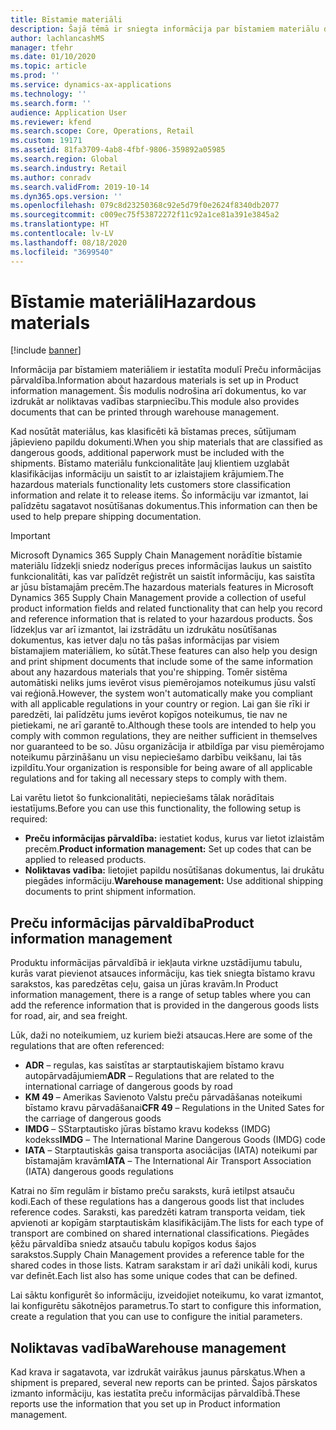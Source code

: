 ```yaml
---
title: Bīstamie materiāli
description: Šajā tēmā ir sniegta informācija par bīstamiem materiālu dokumentiem un informāciju, kas glabājas jūsu vidē.
author: lachlancashMS
manager: tfehr
ms.date: 01/10/2020
ms.topic: article
ms.prod: ''
ms.service: dynamics-ax-applications
ms.technology: ''
ms.search.form: ''
audience: Application User
ms.reviewer: kfend
ms.search.scope: Core, Operations, Retail
ms.custom: 19171
ms.assetid: 81fa3709-4ab8-4fbf-9806-359892a05985
ms.search.region: Global
ms.search.industry: Retail
ms.author: conradv
ms.search.validFrom: 2019-10-14
ms.dyn365.ops.version: ''
ms.openlocfilehash: 079c8d23250368c92e5d79f0e2624f8340db2077
ms.sourcegitcommit: c009ec75f53872272f11c92a1ce81a391e3845a2
ms.translationtype: HT
ms.contentlocale: lv-LV
ms.lasthandoff: 08/18/2020
ms.locfileid: "3699540"
---
```

# <a name="hazardous-materials"></a><span data-ttu-id="c3988-103">Bīstamie materiāli</span><span class="sxs-lookup"><span data-stu-id="c3988-103">Hazardous materials</span></span>

[!include [banner](../includes/banner.md)]

<span data-ttu-id="c3988-104">Informācija par bīstamiem materiāliem ir iestatīta modulī Preču informācijas pārvaldība.</span><span class="sxs-lookup"><span data-stu-id="c3988-104">Information about hazardous materials is set up in Product information management.</span></span> <span data-ttu-id="c3988-105">Šis modulis nodrošina arī dokumentus, ko var izdrukāt ar noliktavas vadības starpniecību.</span><span class="sxs-lookup"><span data-stu-id="c3988-105">This module also provides documents that can be printed through warehouse management.</span></span>

<span data-ttu-id="c3988-106">Kad nosūtāt materiālus, kas klasificēti kā bīstamas preces, sūtījumam jāpievieno papildu dokumenti.</span><span class="sxs-lookup"><span data-stu-id="c3988-106">When you ship materials that are classified as dangerous goods, additional paperwork must be included with the shipments.</span></span> <span data-ttu-id="c3988-107">Bīstamo materiālu funkcionalitāte ļauj klientiem uzglabāt klasifikācijas informāciju un saistīt to ar izlaistajiem krājumiem.</span><span class="sxs-lookup"><span data-stu-id="c3988-107">The hazardous materials functionality lets customers store classification information and relate it to release items.</span></span> <span data-ttu-id="c3988-108">Šo informāciju var izmantot, lai palīdzētu sagatavot nosūtīšanas dokumentus.</span><span class="sxs-lookup"><span data-stu-id="c3988-108">This information can then be used to help prepare shipping documentation.</span></span>

> [!IMPORTANT]
> <span data-ttu-id="c3988-109">Microsoft Dynamics 365 Supply Chain Management norādītie bīstamie materiālu līdzekļi sniedz noderīgus preces informācijas laukus un saistīto funkcionalitāti, kas var palīdzēt reģistrēt un saistīt informāciju, kas saistīta ar jūsu bīstamajām precēm.</span><span class="sxs-lookup"><span data-stu-id="c3988-109">The hazardous materials features in Microsoft Dynamics 365 Supply Chain Management provide a collection of useful product information fields and related functionality that can help you record and reference information that is related to your hazardous products.</span></span> <span data-ttu-id="c3988-110">Šos līdzekļus var arī izmantot, lai izstrādātu un izdrukātu nosūtīšanas dokumentus, kas ietver daļu no tās pašas informācijas par visiem bīstamajiem materiāliem, ko sūtāt.</span><span class="sxs-lookup"><span data-stu-id="c3988-110">These features can also help you design and print shipment documents that include some of the same information about any hazardous materials that you're shipping.</span></span> <span data-ttu-id="c3988-111">Tomēr sistēma automātiski neliks jums ievērot visus piemērojamos noteikumus jūsu valstī vai reģionā.</span><span class="sxs-lookup"><span data-stu-id="c3988-111">However, the system won't automatically make you compliant with all applicable regulations in your country or region.</span></span> <span data-ttu-id="c3988-112">Lai gan šie rīki ir paredzēti, lai palīdzētu jums ievērot kopīgos noteikumus, tie nav ne pietiekami, ne arī garantē to.</span><span class="sxs-lookup"><span data-stu-id="c3988-112">Although these tools are intended to help you comply with common regulations, they are neither sufficient in themselves nor guaranteed to be so.</span></span> <span data-ttu-id="c3988-113">Jūsu organizācija ir atbildīga par visu piemērojamo noteikumu pārzināšanu un visu nepieciešamo darbību veikšanu, lai tās izpildītu.</span><span class="sxs-lookup"><span data-stu-id="c3988-113">Your organization is responsible for being aware of all applicable regulations and for taking all necessary steps to comply with them.</span></span>

<span data-ttu-id="c3988-114">Lai varētu lietot šo funkcionalitāti, nepieciešams tālak norādītais iestatījums.</span><span class="sxs-lookup"><span data-stu-id="c3988-114">Before you can use this functionality, the following setup is required:</span></span>

- <span data-ttu-id="c3988-115">**Preču informācijas pārvaldība:** iestatiet kodus, kurus var lietot izlaistām precēm.</span><span class="sxs-lookup"><span data-stu-id="c3988-115">**Product information management:** Set up codes that can be applied to released products.</span></span>
- <span data-ttu-id="c3988-116">**Noliktavas vadība:** lietojiet papildu nosūtīšanas dokumentus, lai drukātu piegādes informāciju.</span><span class="sxs-lookup"><span data-stu-id="c3988-116">**Warehouse management:** Use additional shipping documents to print shipment information.</span></span>

## <a name="product-information-management"></a><span data-ttu-id="c3988-117">Preču informācijas pārvaldība</span><span class="sxs-lookup"><span data-stu-id="c3988-117">Product information management</span></span>

<span data-ttu-id="c3988-118">Produktu informācijas pārvaldībā ir iekļauta virkne uzstādījumu tabulu, kurās varat pievienot atsauces informāciju, kas tiek sniegta bīstamo kravu sarakstos, kas paredzētas ceļu, gaisa un jūras kravām.</span><span class="sxs-lookup"><span data-stu-id="c3988-118">In Product information management, there is a range of setup tables where you can add the reference information that is provided in the dangerous goods lists for road, air, and sea freight.</span></span>

<span data-ttu-id="c3988-119">Lūk, daži no noteikumiem, uz kuriem bieži atsaucas.</span><span class="sxs-lookup"><span data-stu-id="c3988-119">Here are some of the regulations that are often referenced:</span></span>

- <span data-ttu-id="c3988-120">**ADR** – regulas, kas saistītas ar starptautiskajiem bīstamo kravu autopārvadājumiem</span><span class="sxs-lookup"><span data-stu-id="c3988-120">**ADR** – Regulations that are related to the international carriage of dangerous goods by road</span></span>
- <span data-ttu-id="c3988-121">**KM 49** – Amerikas Savienoto Valstu preču pārvadāšanas noteikumi bīstamo kravu pārvadāšanai</span><span class="sxs-lookup"><span data-stu-id="c3988-121">**CFR 49** – Regulations in the United Sates for the carriage of dangerous goods</span></span>
- <span data-ttu-id="c3988-122">**IMDG** – SStarptautisko jūras bīstamo kravu kodekss (IMDG) kodekss</span><span class="sxs-lookup"><span data-stu-id="c3988-122">**IMDG** – The International Marine Dangerous Goods (IMDG) code</span></span>
- <span data-ttu-id="c3988-123">**IATA** – Starptautiskās gaisa transporta asociācijas (IATA) noteikumi par bīstamajām kravām</span><span class="sxs-lookup"><span data-stu-id="c3988-123">**IATA** – The International Air Transport Association (IATA) dangerous goods regulations</span></span>

<span data-ttu-id="c3988-124">Katrai no šīm regulām ir bīstamo preču saraksts, kurā ietilpst atsauču kodi.</span><span class="sxs-lookup"><span data-stu-id="c3988-124">Each of these regulations has a dangerous goods list that includes reference codes.</span></span> <span data-ttu-id="c3988-125">Saraksti, kas paredzēti katram transporta veidam, tiek apvienoti ar kopīgām starptautiskām klasifikācijām.</span><span class="sxs-lookup"><span data-stu-id="c3988-125">The lists for each type of transport are combined on shared international classifications.</span></span> <span data-ttu-id="c3988-126">Piegādes ķēžu pārvaldība sniedz atsauču tabulu kopīgos kodus šajos sarakstos.</span><span class="sxs-lookup"><span data-stu-id="c3988-126">Supply Chain Management provides a reference table for the shared codes in those lists.</span></span> <span data-ttu-id="c3988-127">Katram sarakstam ir arī daži unikāli kodi, kurus var definēt.</span><span class="sxs-lookup"><span data-stu-id="c3988-127">Each list also has some unique codes that can be defined.</span></span>

<span data-ttu-id="c3988-128">Lai sāktu konfigurēt šo informāciju, izveidojiet noteikumu, ko varat izmantot, lai konfigurētu sākotnējos parametrus.</span><span class="sxs-lookup"><span data-stu-id="c3988-128">To start to configure this information, create a regulation that you can use to configure the initial parameters.</span></span>

## <a name="warehouse-management"></a><span data-ttu-id="c3988-129">Noliktavas vadība</span><span class="sxs-lookup"><span data-stu-id="c3988-129">Warehouse management</span></span>

<span data-ttu-id="c3988-130">Kad krava ir sagatavota, var izdrukāt vairākus jaunus pārskatus.</span><span class="sxs-lookup"><span data-stu-id="c3988-130">When a shipment is prepared, several new reports can be printed.</span></span> <span data-ttu-id="c3988-131">Šajos pārskatos izmanto informāciju, kas iestatīta preču informācijas pārvaldībā.</span><span class="sxs-lookup"><span data-stu-id="c3988-131">These reports use the information that you set up in Product information management.</span></span>
